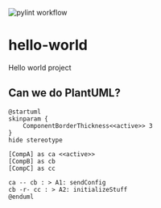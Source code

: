 ![pylint workflow](https://github.com/larskrimi/hello-world/actions/workflows/pylint.yml/badge.svg)
# hello-world
Hello world project

## Can we do PlantUML?

```plantuml
@startuml
skinparam {
    ComponentBorderThickness<<active>> 3
}
hide stereotype

[CompA] as ca <<active>>
[CompB] as cb
[CompC] as cc

ca -- cb : > A1: sendConfig
cb -r- cc : > A2: initializeStuff
@enduml
```
